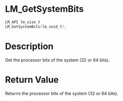 # LM_GetSystemBits

```c
LM_API lm_size_t
LM_GetSystemBits(lm_void_t);
```

# Description

Get the processor bits of the system (32 or 64 bits).

# Return Value

Returns the processor bits of the system (32 or 64 bits).

